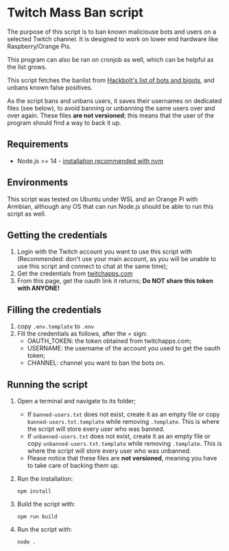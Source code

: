 # Twitch Mass Ban script

The purpose of this script is to ban known maliciouse bots and users on a selected Twitch channel. It is designed to work on lower end hardware like Raspberry/Orange Pis.

This program can also be ran on cronjob as well, which can be helpful as the list grows.

This script fetches the banlist from [Hackbolt's list of bots and bigots](https://github.com/hackbolt/twitchbotsnbigots), and unbans known false positives.

As the script bans and unbans users, it saves their usernames on dedicated files (see below), to avoid banning or unbanning the same users over and over again.
These files **are not versioned**; this means that the user of the program should find a way to back it up.

## Requirements

- Node.js >= 14 - [installation recommended with nvm](https://github.com/nvm-sh/nvm)

## Environments

This script was tested on Ubuntu under WSL and an Orange Pi with Armbian, although any OS that can run Node.js should be able to run this script as well.

## Getting the credentials

1. Login with the Twitch account you want to use this script with (Recommended: don't use your main account, as you will be unable to use this script and connect to chat at the same time);
2. Get the credentials from [twitchapps.com](https://twitchapps.com/tmi/)
3. From this page, get the oauth link it returns; **Do NOT share this token with ANYONE!**

## Filling the credentials

1. copy `.env.template` to `.env`
2. Fill the credentials as follows, after the = sign:
   - OAUTH_TOKEN: the token obtained from twitchapps.com;
   - USERNAME: the username of the account you used to get the oauth token;
   - CHANNEL: channel you want to ban the bots on.

## Running the script

1. Open a terminal and navigate to its folder;
   - If `banned-users.txt` does not exist, create it as an empty file or copy `banned-users.txt.template` while removing `.template`. This is where the script will store every user who was banned.
   - If `unbanned-users.txt` does not exist, create it as an empty file or copy `unbanned-users.txt.template` while removing `.template`. This is where the script will store every user who was unbanned.
   - Please notice that these files are **not versioned**, meaning you have to take care of backing them up.
2. Run the installation:

   `npm install`

3. Build the script with:

   `npm run build`

4. Run the script with:

   `node .`

